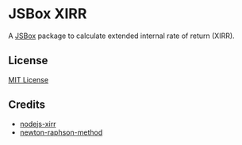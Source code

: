 # JSBox XIRR
A [JSBox](https://apps.apple.com/app/id1312014438) package to calculate extended internal rate of return (XIRR).

## License
[MIT License](https://github.com/amorphobia/JSBox-XIRR/blob/master/LICENSE)

## Credits
- [nodejs-xirr](https://github.com/RayDeCampo/nodejs-xirr)
- [newton-raphson-method](https://github.com/scijs/newton-raphson-method)
